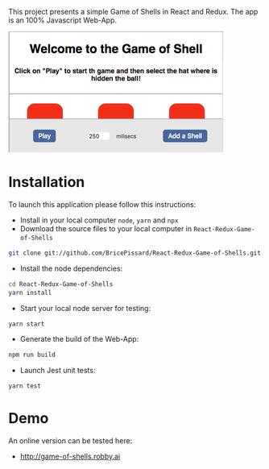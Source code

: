 This project presents a simple Game of Shells in React and Redux.
The app is an 100% Javascript Web-App.

![alt text](https://raw.githubusercontent.com/BricePissard/React-Redux-Game-of-Shells/master/public/img/preview.png)

# Installation
To launch this application please follow this instructions:
- Install in your local computer ``node``, ``yarn`` and ``npx``
- Download the source files to your local computer in ``React-Redux-Game-of-Shells``
```sh
git clone git://github.com/BricePissard/React-Redux-Game-of-Shells.git
```
- Install the node dependencies:
```sh
cd React-Redux-Game-of-Shells
yarn install
```

- Start your local node server for testing:
```sh
yarn start
```

- Generate the build of the Web-App:
```sh
npm run build
```

- Launch Jest unit tests:
```sh
yarn test
```


# Demo

An online version can be tested here:
* http://game-of-shells.robby.ai
